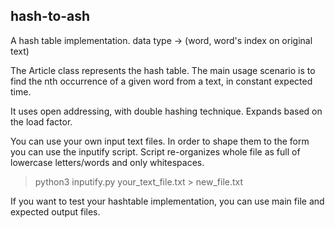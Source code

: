 ## hash-to-ash

A hash table implementation. data type -> (word, word's index on original text)

The Article class represents the hash table. The main usage scenario is to find the nth occurrence of a given word from a text, in constant expected time.

It uses open addressing, with double hashing technique. Expands based on the load factor.

You can use your own input text files. In order to shape them to the form you can use the inputify script. Script re-organizes whole file as full of lowercase letters/words and only whitespaces. 

> python3 inputify.py your_text_file.txt > new_file.txt


If you want to test your hashtable implementation, you can use main file and expected output files.